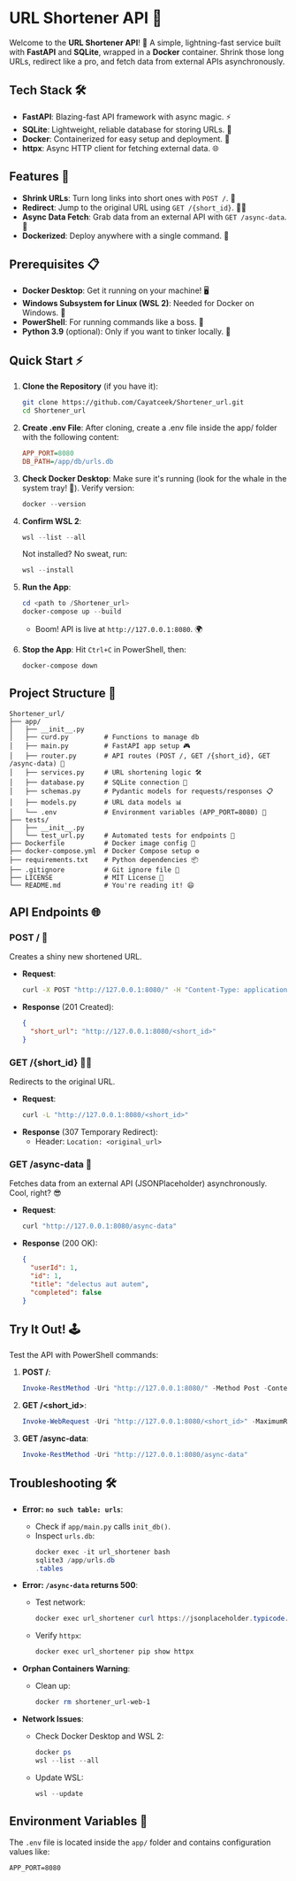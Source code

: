 
# URL Shortener API 🌟

Welcome to the **URL Shortener API**! 🎉 A simple, lightning-fast service built with **FastAPI** and **SQLite**, wrapped in a **Docker** container. Shrink those long URLs, redirect like a pro, and fetch data from external APIs asynchronously. 

## Tech Stack 🛠️
- **FastAPI**: Blazing-fast API framework with async magic. ⚡
- **SQLite**: Lightweight, reliable database for storing URLs. 💾
- **Docker**: Containerized for easy setup and deployment. 🐳
- **httpx**: Async HTTP client for fetching external data. 🌐

## Features 🎯
- **Shrink URLs**: Turn long links into short ones with `POST /`. 🔗
- **Redirect**: Jump to the original URL using `GET /{short_id}`. 🏃‍♂️
- **Async Data Fetch**: Grab data from an external API with `GET /async-data`. 📡
- **Dockerized**: Deploy anywhere with a single command. 🐳

## Prerequisites 📋
- **Docker Desktop**: Get it running on your machine! 🖥️
- **Windows Subsystem for Linux (WSL 2)**: Needed for Docker on Windows. 🐧
- **PowerShell**: For running commands like a boss. 💪
- **Python 3.9** (optional): Only if you want to tinker locally. 🐍

## Quick Start ⚡
1. **Clone the Repository** (if you have it):
   ```bash
   git clone https://github.com/Cayatceek/Shortener_url.git
   cd Shortener_url
   ```
2. **Create .env File**:
    After cloning, create a .env file inside the app/ folder with the following content:
   ```ini
   APP_PORT=8080
   DB_PATH=/app/db/urls.db
   ```

3. **Check Docker Desktop**:
   Make sure it's running (look for the whale in the system tray! 🐳).
   Verify version:
     ```powershell
     docker --version
     ```

4. **Confirm WSL 2**:
   ```powershell
   wsl --list --all
   ```
   Not installed? No sweat, run:
   ```powershell
   wsl --install
   ```

5. **Run the App**:
   ```powershell
   cd <path to /Shortener_url>
   docker-compose up --build
   ```
   - Boom! API is live at `http://127.0.0.1:8080`. 🌍

6. **Stop the App**:
   Hit `Ctrl+C` in PowerShell, then:
   ```powershell
   docker-compose down
   ```

## Project Structure 📂
```
Shortener_url/
├── app/
│   ├── __init__.py
│   ├── curd.py         # Functions to manage db
│   ├── main.py         # FastAPI app setup 🎮
│   ├── router.py       # API routes (POST /, GET /{short_id}, GET /async-data) 🚦
│   ├── services.py     # URL shortening logic 🛠️
│   ├── database.py     # SQLite connection 🔌
│   ├── schemas.py      # Pydantic models for requests/responses 📋
│   ├── models.py       # URL data models 📊
│   └── .env            # Environment variables (APP_PORT=8080) 🔑
├── tests/
│   ├── __init__.py
│   └── test_url.py     # Automated tests for endpoints 🧪
├── Dockerfile          # Docker image config 🐳
├── docker-compose.yml  # Docker Compose setup ⚙️
├── requirements.txt    # Python dependencies 📦
├── .gitignore          # Git ignore file 🙈
├── LICENSE             # MIT License 📜
└── README.md           # You're reading it! 😄
```

## API Endpoints 🌐

### POST / 🔗
Creates a shiny new shortened URL.

- **Request**:
  ```bash
  curl -X POST "http://127.0.0.1:8080/" -H "Content-Type: application/json" -d '{"url": "http://example.com"}'
  ```
- **Response** (201 Created):
  ```json
  {
    "short_url": "http://127.0.0.1:8080/<short_id>"
  }
  ```

### GET /{short_id} 🏃‍♂️
Redirects to the original URL.

- **Request**:
  ```bash
  curl -L "http://127.0.0.1:8080/<short_id>"
  ```
- **Response** (307 Temporary Redirect):
  - Header: `Location: <original_url>`

### GET /async-data 📡
Fetches data from an external API (JSONPlaceholder) asynchronously. Cool, right? 😎

- **Request**:
  ```bash
  curl "http://127.0.0.1:8080/async-data"
  ```
- **Response** (200 OK):
  ```json
  {
    "userId": 1,
    "id": 1,
    "title": "delectus aut autem",
    "completed": false
  }
  ```

## Try It Out! 🕹️
Test the API with PowerShell commands:

1. **POST /**:
   ```powershell
   Invoke-RestMethod -Uri "http://127.0.0.1:8080/" -Method Post -ContentType "application/json" -Body '{"url": "http://example.com"}'
   ```

2. **GET /<short_id>**:
   ```powershell
   Invoke-WebRequest -Uri "http://127.0.0.1:8080/<short_id>" -MaximumRedirection 0
   ```

3. **GET /async-data**:
   ```powershell
   Invoke-RestMethod -Uri "http://127.0.0.1:8080/async-data"
   ```

## Troubleshooting 🛠️
- **Error: `no such table: urls`**:
  - Check if `app/main.py` calls `init_db()`.
  - Inspect `urls.db`:
    ```powershell
    docker exec -it url_shortener bash
    sqlite3 /app/urls.db
    .tables
    ```

- **Error: `/async-data` returns 500**:
  - Test network:
    ```powershell
    docker exec url_shortener curl https://jsonplaceholder.typicode.com/todos/1
    ```
  - Verify `httpx`:
    ```powershell
    docker exec url_shortener pip show httpx
    ```

- **Orphan Containers Warning**:
  - Clean up:
    ```powershell
    docker rm shortener_url-web-1
    ```

- **Network Issues**:
  - Check Docker Desktop and WSL 2:
    ```powershell
    docker ps
    wsl --list --all
    ```
  - Update WSL:
    ```powershell
    wsl --update
    ```

## Environment Variables 🔐
The `.env` file is located inside the `app/` folder and contains configuration values like:

```
APP_PORT=8080
```
